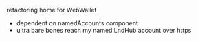 refactoring home for WebWallet

- dependent on namedAccounts component
- ultra bare bones reach my named LndHub account over https
